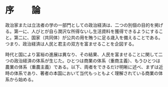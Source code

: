 # 序　　論

政治家または立法者の学の一部門としての政治経済は、二つの別個の目的を掲げる。第一に、人びとが自ら潤沢な所得ないし生活資料を獲得できるようにすること。第二に、国家（共同体）が公共の用を賄うに足る歳入を備えることである。つまり、政治経済は人民と君主の双方を富ませることを企図する。

時代と国により富裕の進展は異なり、その結果、人民を富ませることに関して二つの政治経済の体系が生じた。ひとつは商業の体系（重商主義）、もうひとつは農業の体系（重農主義）である。以下、両者をできるだけ明晰に述べ、まずは近時の体系であり、著者の本国において当代もっともよく理解されている商業の体系から始める。
